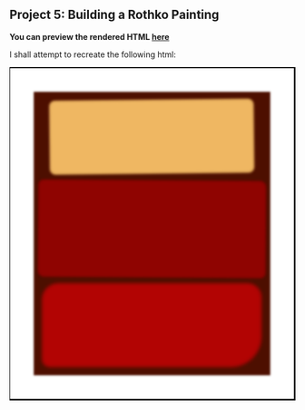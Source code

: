## Project 5: Building a Rothko Painting

**You can preview the rendered HTML [here](https://htmlpreview.github.io/?https://github.com/shivkumar98/FreeCodeCamp-Projects/blob/main/02-CSS%20Flexbox/01-Building%20a%20Rothko%20Painting/V1/Rothko.html)**

I shall attempt to recreate the following html:

![screenshot](Images/screenshot.PNG)
